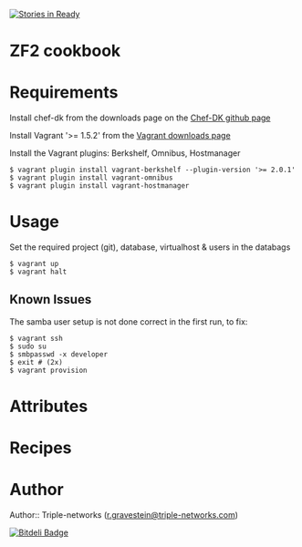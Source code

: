 [![Stories in Ready](https://badge.waffle.io/Rud5G/chef-zf2.png?label=ready&title=Ready)](https://waffle.io/Rud5G/chef-zf2)
# ZF2 cookbook

# Requirements

Install chef-dk from the downloads page on the [Chef-DK github page](https://github.com/opscode/chef-dk)

Install Vagrant '>= 1.5.2' from the [Vagrant downloads page](http://www.vagrantup.com/download-archive/v1.5.2.html)

Install the Vagrant plugins: Berkshelf, Omnibus, Hostmanager

    $ vagrant plugin install vagrant-berkshelf --plugin-version '>= 2.0.1'
    $ vagrant plugin install vagrant-omnibus
    $ vagrant plugin install vagrant-hostmanager

# Usage

Set the required project (git), database, virtualhost & users in the databags

    $ vagrant up
    $ vagrant halt


## Known Issues 

The samba user setup is not done correct in the first run, to fix: 

    $ vagrant ssh
    $ sudo su
    $ smbpasswd -x developer
    $ exit # (2x)
    $ vagrant provision

# Attributes

# Recipes

# Author

Author:: Triple-networks (<r.gravestein@triple-networks.com>)



[![Bitdeli Badge](https://d2weczhvl823v0.cloudfront.net/Rud5G/chef-zf2/trend.png)](https://bitdeli.com/free "Bitdeli Badge")

